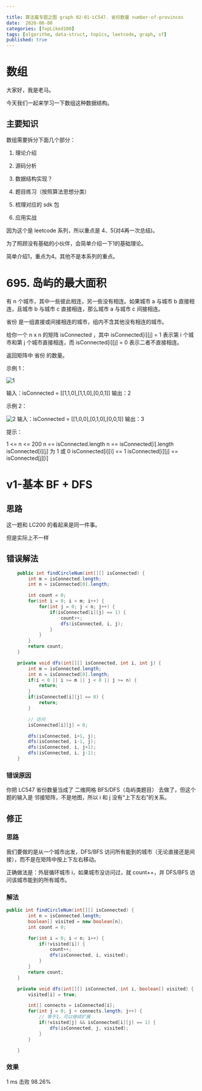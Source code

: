 ```yaml
---

title: 算法篇专题之图 graph 02-01-LC547. 省份数量 number-of-provinces
date:  2020-06-08
categories: [TopLiked100]
tags: [algorithm, data-struct, topics, leetcode, graph, sf]
published: true
---
```



# 数组

大家好，我是老马。

今天我们一起来学习一下数组这种数据结构。

## 主要知识

数组需要拆分下面几个部分：

1. 理论介绍

2. 源码分析

3. 数据结构实现？

4. 题目练习（按照算法思想分类）

5. 梳理对应的 sdk 包

6. 应用实战

因为这个是 leetcode 系列，所以重点是 4、5(对4再一次总结)。

为了照顾没有基础的小伙伴，会简单介绍一下1的基础理论。

简单介绍1，重点为4。其他不是本系列的重点。

# 695. 岛屿的最大面积

有 n 个城市，其中一些彼此相连，另一些没有相连。如果城市 a 与城市 b 直接相连，且城市 b 与城市 c 直接相连，那么城市 a 与城市 c 间接相连。

省份 是一组直接或间接相连的城市，组内不含其他没有相连的城市。

给你一个 n x n 的矩阵 isConnected ，其中 isConnected[i][j] = 1 表示第 i 个城市和第 j 个城市直接相连，而 isConnected[i][j] = 0 表示二者不直接相连。

返回矩阵中 省份 的数量。

 

示例 1：

![1](https://assets.leetcode.com/uploads/2020/12/24/graph1.jpg)

输入：isConnected = [[1,1,0],[1,1,0],[0,0,1]]
输出：2

示例 2：

![2](https://assets.leetcode.com/uploads/2020/12/24/graph2.jpg)
输入：isConnected = [[1,0,0],[0,1,0],[0,0,1]]
输出：3
 

提示：

1 <= n <= 200
n == isConnected.length
n == isConnected[i].length
isConnected[i][j] 为 1 或 0
isConnected[i][i] == 1
isConnected[i][j] == isConnected[j][i]


# v1-基本 BF + DFS

## 思路

这一题和 LC200 的看起来是同一件事。

但是实际上不一样

## 错误解法

```java
    public int findCircleNum(int[][] isConnected) {
        int m = isConnected.length;
        int n = isConnected[0].length;

        int count = 0;
        for(int i = 0; i < m; i++) {
            for(int j = 0; j < n; j++) {
                if(isConnected[i][j] == 1) {
                    count++;
                    dfs(isConnected, i, j);
                }
            }
        }
        return count;
    }

    private void dfs(int[][] isConnected, int i, int j) {
        int m = isConnected.length;
        int n = isConnected[0].length;
        if(i < 0 || i >= m || j < 0 || j >= n) {
            return;
        }
        if(isConnected[i][j] == 0) {
            return;
        }

        // 访问
        isConnected[i][j] = 0;

        dfs(isConnected, i+1, j);
        dfs(isConnected, i-1, j);
        dfs(isConnected, i, j+1);
        dfs(isConnected, i, j-1);
    }
```

### 错误原因

你把 LC547 省份数量当成了 二维网格 BFS/DFS（岛屿类题目） 去做了，但这个题的输入是 邻接矩阵，不是地图，所以 i 和 j 没有“上下左右”的关系。

## 修正

### 思路

我们要做的是从一个城市出发，DFS/BFS 访问所有能到的城市（无论直接还是间接），而不是在矩阵中按上下左右移动。

正确做法是：外层循环城市 i，如果城市没访问过，就 count++，并 DFS/BFS 访问该城市能到的所有城市。

### 解法

```java
public int findCircleNum(int[][] isConnected) {
        int n = isConnected.length;
        boolean[] visited = new boolean[n];
        int count = 0;

        for(int i = 0; i < n; i++) {
            if(!visited[i]) {
                count++;
                dfs(isConnected, i, visited);
            }
        }
        return count;
    }

    private void dfs(int[][] isConnected, int i, boolean[] visited) {
        visited[i] = true;

        int[] connects = isConnected[i];
        for(int j = 0; j < connects.length; j++) {
            // 等于1，可以继续扩展
            if(!visited[j] && isConnected[i][j] == 1) {
                dfs(isConnected, j, visited);
            }
        }

    }
```

### 效果

1 ms 击败 98.26%


